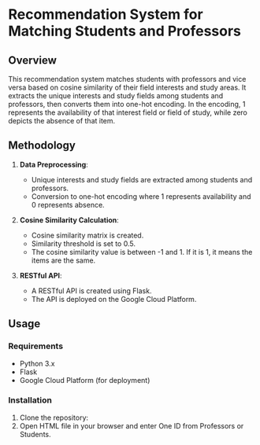# Recommendation System for Matching Students and Professors

## Overview

This recommendation system matches students with professors and vice versa based on cosine similarity of their field interests and study areas. It extracts the unique interests and study fields among students and professors, then converts them into one-hot encoding. In the encoding, 1 represents the availability of that interest field or field of study, while zero depicts the absence of that item. 

## Methodology

1. **Data Preprocessing**:
   - Unique interests and study fields are extracted among students and professors.
   - Conversion to one-hot encoding where 1 represents availability and 0 represents absence.

2. **Cosine Similarity Calculation**:
   - Cosine similarity matrix is created.
   - Similarity threshold is set to 0.5. 
   - The cosine similarity value is between -1 and 1. If it is 1, it means the items are the same.

3. **RESTful API**:
   - A RESTful API is created using Flask.
   - The API is deployed on the Google Cloud Platform.

## Usage

### Requirements
- Python 3.x
- Flask
- Google Cloud Platform (for deployment)

### Installation
1. Clone the repository:
2. Open HTML file in your browser and enter One ID from Professors or Students.
